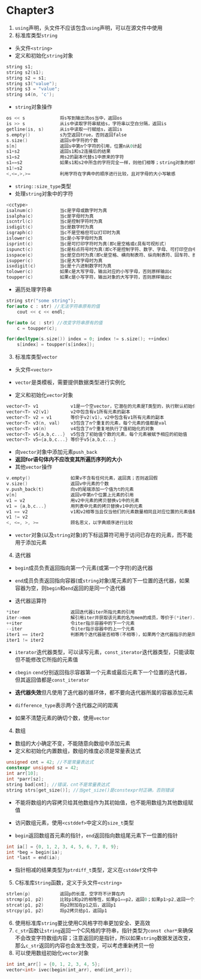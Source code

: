 # Chapter3

1. `using`声明，头文件不应该包含`using`声明，可以在源文件中使用
2. 标准库类型`string`

* 头文件`<string>`
* 定义和初始化`string`对象

```c++
string s1;
string s2(s1);
string s2 = s1;
string s3("value");
string s3 = "value";
string s4(n, 'c');
```

* `string`对象操作

```c++
os << s				将s写到输出流os当中，返回os
is >> s				从is中读取字符串赋给s，字符串以空白分隔，返回is
getline(is, s)		从is中读取一行赋给s，返回is
s.empty()			s为空返回true，否则返回false
s.size()			返回s中字符的个数
s[n]				返回s中第n个字符的引用，位置n从0计起
s1+s2				返回s1和s2连接后的结果
s1=s2				用s2的副本代替s1中原来的字符
s1==s2				如果s1和s2中所含的字符完全一样，则他们相等；string对象的相等性判断对字母的大小写敏感
s1!=s2
<,<=,>,>=			利用字符在字典中的顺序进行比较，且对字母的大小写敏感
```

* `string::size_type`类型
* 处理`string`对象中的字符

```c++
<cctype>
isalnum(c)			当c是字母或数字时为真
isalpha(c)			当c是字母时为真
iscntrl(c)			当c是控制字符时为真
isdigit(c)			当c是数字时为真
isgraph(c)			当c不是空格但可以打印时为真
islower(c)			当c是小写字母时为真
isprint(c)			当c是可打印字符时为真(即c是空格或c具有可视形式)
ispunct(c)			当c是标点符号时为真(即c不是控制字符、数字、字母、可打印空白中的一种)
isspace(c)			当c是空白时为真(即c是空格、横向制表符、纵向制表符、回车符、换行符、进纸符中的一种)
isupper(c)			当c是大写字母时为真
isxdigit(c)			当c是十六进制数字时为真
tolower(c)			如果c是大写字母，输出对应的小写字母，否则原样输出c
toupper(c)			如果c是小写字符，输出对象的大写字符，否则原样输出c
```

* 遍历处理字符串

```c++
string str("some string");
for(auto c : str) //无法字符串原有的值
    cout << c << endl;

for(auto &c : str) //改变字符串原有的值
    c = toupper(c);

for(decltype(s.size()) index = 0; index != s.size(); ++index)
    s[index] = toupper(s[index]);
```

3. 标准库类型`vector`

* 头文件`<vector>`
* `vector`是类模板，需要提供数据类型进行实例化

* 定义和初始化`vector`对象

```c++
vector<T> v1			v1是一个空vector，它潜在的元素是T类型的，执行默认初始化
vector<T> v2(v1)		v2中包含有v1所有元素的副本
vector<T> v2 = v1		等价于v2(v1)，v2中包含有v1所有元素的副本
vector<T> v3(n, val)	v3包含了n个重复的元素，每个元素的值都是val
vector<T> v4(n)			v4包含了n个重复地执行了值初始化的对象
vector<T> v5{a,b,c...}	v5包含了初始值个数的元素，每个元素被赋予相应的初始值
vector<T> v5={a,b,c...}	等价于v5{a,b,c...}
```

* 向`vector`对象中添加元素`push_back`
* **返回for语句体内不应改变其所遍历序列的大小**
* 其他`vector`操作

```c++
v.empty()				如果v不含有任何元素，返回真；否则返回假
v.size()				返回v中元素的个数
v.push_back(t)			向v的尾端添加一个值为t的元素
v[n]					返回v中第n个位置上元素的引用
v1 = v2					用v2中元素的拷贝替换v1中的元素
v1 = {a,b,c...}			用列表中元素的拷贝替换v1中的元素
v1 == v2				v1和v2相等当且仅当他们的元素数量相同且对应位置的元素值都相同
v1 != v2
<, <=, >, >=			顾名思义，以字典顺序进行比较
```

* `vector`对象(以及`string`对象)的下标运算符可用于访问已存在的元素，而不能用于添加元素

4. 迭代器

* `begin`成员负责返回指向第一个元素(或第一个字符)的迭代器
* `end`成员负责返回指向容器(或`string`对象)尾元素的下一位置的迭代器，如果容器为空，则`begin`和`end`返回的是同一个迭代器

* 迭代器运算符

```c++
*iter					返回迭代器iter所指元素的引用
iter->mem				解引用iter并获取该元素的名为mem的成员，等价于(*iter).mem
++iter					令iter指示容器中的下一个元素
--iter					令iter指示容器中的上一个元素
iter1 == iter2			判断两个迭代器是否相等(不相等)，如果两个迭代器指示的是同一个元素或者它们是同一个容器的尾后迭代器，则相等；反之，不相等
iter1 != iter2
```

* `iterator`迭代器类型，可以读写元素，`const_iterator`迭代器类型，只能读取但不能修改它所指的元素值
* `cbegin` `cend`分别返回指示容器第一个元素或最后元素下一个位置的迭代器，但其返回值都是`const_iterator`
* **迭代器失效**但凡使用了迭代器的循环体，都不要向迭代器所属的容器添加元素

* `difference_type`表示两个迭代器之间的距离
* 如果不清楚元素的确切个数，使用`vector`

4. 数组

* 数组的大小确定不变，不能随意向数组中添加元素
* 定义和初始化内置数组，数组的维度必须是常量表达式

```c++
unsigned cnt = 42; //不是常量表达式
constexpr unsigned sz = 42;
int arr[10];
int *parr[sz];
string bad[cnt]; //错误，cnt不是常量表达式
string strs[get_size()]; //当get_size()是constexpr时正确，否则错误
```

* 不能将数组的内容拷贝给其他数组作为其初始值，也不能用数组为其他数组赋值

* 访问数组元素，使用`<cstddef>`中定义的`size_t`类型
* `begin`返回数组首元素的指针，`end`返回指向数组尾元素下一位置的指针

```c++
int ia[] = {0, 1, 2, 3, 4, 5, 6, 7, 8, 9};
int *beg = begin(ia);
int *last = end(ia);
```

* 指针相减的结果类型为`ptrdiff_t`类型，定义在`cstddef`文件中

5. C标准库`String`函数，定义于头文件`<cstring>`

```C++
strlen(p)			返回p的长度，空字符不计算在内
strcmp(p1, p2)		比较p1和p2的相等性，如果p1==p2，返回0；如果p1>p2,返回一个正值；如果p1<p2,返回一个负值
strcat(p1, p2)		将p2附加在p1之后，返回p1
strcpy(p1, p2)		将p2拷贝给p1，返回p1
```

6. 使用标准库`string`要比使用C风格字符串更加安全、更高效
7. `c_str`函数让`string`返回一个C风格的字符串，指针类型为`const char*`来确保不会改变字符数组内容；注意返回的是指针，所以如果`string`数据发送改变，那么`c_str`返回的内容也会发生改变，可以考虑重新拷贝一份
8. 可以使用数组初始化`vector`对象

```c++
int int_arr[] = {0, 1, 2, 3, 4, 5};
vector<int> ivec(begin(int_arr), end(int_arr));
```





